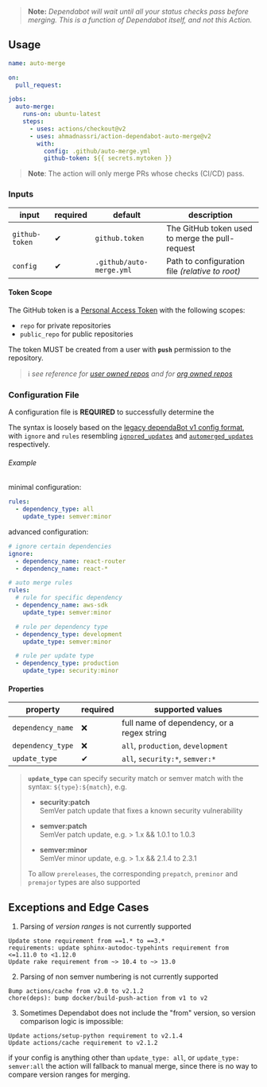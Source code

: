 > **Note:** _Dependabot will wait until all your status checks pass before merging. This is a function of Dependabot itself, and not this Action._

## Usage

```yaml
name: auto-merge

on:
  pull_request:

jobs:
  auto-merge:
    runs-on: ubuntu-latest
    steps:
      - uses: actions/checkout@v2
      - uses: ahmadnassri/action-dependabot-auto-merge@v2
        with:
          config: .github/auto-merge.yml
          github-token: ${{ secrets.mytoken }}
```

> **Note**: The action will only merge PRs whose checks (CI/CD) pass. 

### Inputs

| input          | required | default                   | description                                        |
| -------------- | -------- | ------------------------- | -------------------------------------------------- |
| `github-token` | ✔        | `github.token`           | The GitHub token used to merge the pull-request     |
| `config`       | ✔        | `.github/auto-merge.yml` | Path to configuration file _(relative to root)_     |

#### Token Scope

The GitHub token is a [Personal Access Token][github-pat] with the following scopes:

- `repo` for private repositories
- `public_repo` for public repositories

The token MUST be created from a user with **`push`** permission to the repository.

> ℹ _see reference for [user owned repos][github-user-repos] and for [org owned repos][github-org-repos]_

### Configuration File

A configuration file is **REQUIRED** to successfully determine the 

The syntax is loosely based on the [legacy dependaBot v1 config format][dependabot-1], with `ignore` and `rules` resembling [`ignored_updates`][ignored_updates] and [`automerged_updates`][automerged_updates] respectively.

###### Example

minimal configuration:

```yaml
rules:
  - dependency_type: all
    update_type: semver:minor
```

advanced configuration:

```yaml
# ignore certain dependencies
ignore: 
  - dependency_name: react-router
  - dependency_name: react-*

# auto merge rules
rules: 
  # rule for specific dependency
  - dependency_name: aws-sdk
    update_type: semver:minor

  # rule per dependency type
  - dependency_type: development
    update_type: semver:minor

  # rule per update type
  - dependency_type: production
    update_type: security:minor
```

#### Properties

| property          | required | supported values                           |
| ----------------- | -------- | ------------------------------------------ |
| `dependency_name` | ❌       | full name of dependency, or a regex string |
| `dependency_type` | ❌       | `all`, `production`, `development`         |
| `update_type`     | ✔        | `all`, `security:*`, `semver:*`            |

> **`update_type`** can specify security match or semver match with the syntax: `${type}:${match}`, e.g.
>
> - **security:patch**  
>   SemVer patch update that fixes a known security vulnerability
>
> - **semver:patch**  
>   SemVer patch update, e.g. > 1.x && 1.0.1 to 1.0.3
>
> - **semver:minor**  
>   SemVer minor update, e.g. > 1.x && 2.1.4 to 2.3.1
>
> To allow `prereleases`, the corresponding `prepatch`, `preminor` and `premajor` types are also supported

## Exceptions and Edge Cases

1. Parsing of _version ranges_ is not currently supported

```
Update stone requirement from ==1.* to ==3.*
requirements: update sphinx-autodoc-typehints requirement from <=1.11.0 to <1.12.0
Update rake requirement from ~> 10.4 to ~> 13.0
```

2. Parsing of non semver numbering is not currently supported

```
Bump actions/cache from v2.0 to v2.1.2
chore(deps): bump docker/build-push-action from v1 to v2
```

3. Sometimes Dependabot does not include the "from" version, so version comparison logic is impossible:

```
Update actions/setup-python requirement to v2.1.4
Update actions/cache requirement to v2.1.2
```

if your config is anything other than `update_type: all`, or `update_type: semver:all` the action will fallback to manual merge, since there is no way to compare version ranges for merging.

[github-pat]: https://docs.github.com/en/github/authenticating-to-github/creating-a-personal-access-token
[github-user-repos]: https://docs.github.com/en/github/setting-up-and-managing-your-github-user-account/permission-levels-for-a-user-account-repository
[github-org-repos]: https://docs.github.com/en/github/setting-up-and-managing-organizations-and-teams/repository-permission-levels-for-an-organization
[dependabot-1]: https://dependabot.com/docs/config-file/
[ignored_updates]: https://dependabot.com/docs/config-file/#ignored_updates
[automerged_updates]: https://dependabot.com/docs/config-file/#automerged_updates
